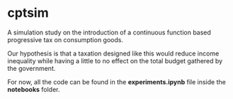 # cptsim
A simulation study on the introduction of a continuous function based progressive tax on consumption goods.

Our hypothesis is that a taxation designed like this would reduce income inequality while having a little to no effect on the total budget gathered by the government.

For now, all the code can be found in the **experiments.ipynb** file inside the **notebooks** folder.